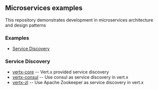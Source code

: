 ## Microservices examples

This repository demonstrates development in microservices architecture and design patterns

### Examples

* [Service Discovery](#service-discovery)

### Service Discovery

- [vertx-core](vertx-core/) -- Vert.x provided service discovery
- [vertx-consul](vertx-consul/) -- Use consul as service discovery in vert.x
- [vertx-zl](vertx-zk/) -- Use Apache Zookeeper as service discovery in vert.x